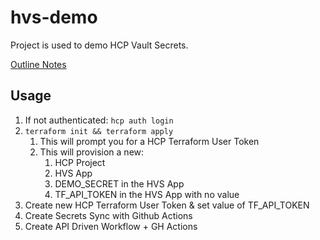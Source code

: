 # hvs-demo

Project is used to demo HCP Vault Secrets.

[Outline Notes](https://www.notion.so/hashicorp/HVS-Secrets-Sync-Demo-Outline-fa7b53acf6b244788bf2e1df0fbdda7c)

## Usage
1. If not authenticated: ```hcp auth login```
2. ```terraform init && terraform apply```
   1. This will prompt you for a HCP Terraform User Token
   2. This will provision a new:
      1. HCP Project
      2. HVS App
      3. DEMO_SECRET in the HVS App
      4. TF_API_TOKEN in the HVS App with no value
3. Create new HCP Terraform User Token & set value of TF_API_TOKEN
4. Create Secrets Sync with Github Actions
5. Create API Driven Workflow + GH Actions
